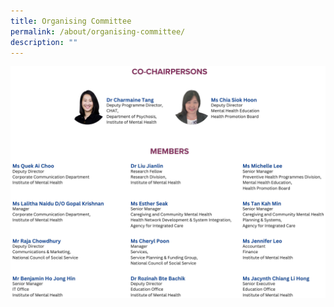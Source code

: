 ```yaml
---
title: Organising Committee
permalink: /about/organising-committee/
description: ""
---
```

![](/images/orgcomm.png)